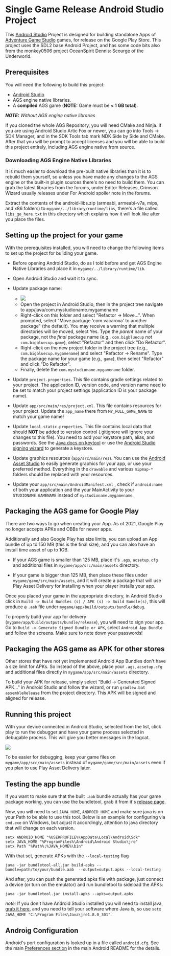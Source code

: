 # Single Game Release Android Studio Project

This [Android Studio](https://developer.android.com/studio/index.html) Project is designed for
building standalone Apps of [Adventure Game Studio](http://www.adventuregamestudio.co.uk/) games,
for release on the Google Play Store. This project uses the SDL2 base Android Project, 
and has some code bits also from the monkey0506 project OceanSpirit Dennis: Scourge of the Underworld. 

## Prerequisites

You will need the following to build this project:

* [Android Studio](https://developer.android.com/studio/)
* AGS engine native libraries.
* A **compiled** AGS game (**NOTE:** Game must be **< 1 GB total**).

***NOTE:** Without AGS engine native libraries*

If you cloned the whole AGS Repository, you will need CMake and Ninja. If you are using Android Studio Artic Fox or newer, you 
can go into Tools -> SDK Manager, and in the SDK Tools tab mark NDK Side by Side and CMake. After that you will be prompt to accept licenses
and you will be able to build this project entirely, including AGS engine native from source.

### Downloading AGS Engine Native Libraries 

It is much easier to download the pre-built native libraries than it is to rebuild them yourself, so
unless you have made any changes to the AGS engine or the built-in plugin sources there's no need to
build them. You can grab the latest libraries from the forums, under Editor Releases, Crimson
Wizard usually releases under For Android spoiler note in the forums.

Extract the contents of the android-libs.zip (armeabi, armeabi-v7a, mips, and x86 folders) to `mygame/../library/runtime/libs`, 
there's a file called `libs_go_here.txt` in this directory which explains how it will look like after you place the files.


## Setting up the project for your game

With the prerequisites installed, you will need to change the following items to set up the project
for building your game.

- Before opening Android Studio, do as I told before and get AGS Engine Native Libraries and place it in `mygame/../library/runtime/lib`.

- Open Android Studio and wait it to sync.

- Update package name:
  - [![](https://user-images.githubusercontent.com/2244442/52019947-9ac95d80-24d6-11e9-9b41-a99b0d8cfe89.gif)](https://user-images.githubusercontent.com/2244442/52019940-969d4000-24d6-11e9-838c-3f8d83c2fccb.gif)
  - Open the project in Android Studio, then in the project tree navigate to
    app/java/com.mystudioname.mygamename
  - Right-click on this folder and select "Refactor -> Move...". When prompted, select "Move
    package 'com.vacaroxa' to another package" (the default). You may receive a
    warning that multiple directories will be moved, select Yes. Type the *parent* name of your
    package, not the *final* package name (e.g., `com.bigbluecup` *not* `com.bigbluecup.game`),
    select "Refactor" and then click "Do Refactor".
  - Right-click on the new project folder in the project tree (e.g., `com.bigbluecup.mygamename`)
    and select "Refactor -> Rename". Type the package name for your game (e.g., `game`), then
    select "Refactor" and click "Do Refactor".
  - Finally, delete the `com.mystudioname.mygamename` folder.

- Update `project.properties`. This file contains gradle settings related to your project. The
  application ID, version code, and version name need to be set to match your project settings
  (application ID is your package name).

- Update `app/src/main/res/project.xml`. This file contains resources for your project. 
  Update the `app_name` there from `MY_FULL_GAME_NAME` to match your game name!

- Update `local.static.properties`. This file contains local data that should **NOT** be added
  to version control (.gitignore will ignore your changes to this file). You need to add your
  keystore path, alias, and passwords. See the [Java docs on keytool](http://docs.oracle.com/javase/6/docs/technotes/tools/solaris/keytool.html)
  or use the [Android Studio signing wizard](https://developer.android.com/studio/publish/app-signing.html)
  to generate a keystore.

- Update graphics resources (`app/src/main/res`). You can use the
  [Android Asset Studio](https://romannurik.github.io/AndroidAssetStudio/) to easily generate
  graphics for your app, or use your preferred method. Everything in the `drawable` and various
  `mipmap-*` folders should be replaced with your resources.

- Update your `app/src/main/AndroidManifest.xml` , check if `android:name` of both your application and
  the your MainActivity to your `STUDIONAME.GAMENAME` instead of `mystudioname.mygamename`. 


## Packaging the AGS game for Google Play

There are two ways to go when creating your App. As of 2021, Google Play no longer accepts APKs and OBBs for newer apps.

Additionally and also Google Play has size limits, you can upload an App bundle of up to 150 MB (this is the final size), and you can also have an install time asset of up to 1GB. 

- If your AGS game is smaller than 125 MB, place it's `.ags`, `acsetup.cfg` and additional files in `mygame/app/src/main/assets` directory.

- If your game is bigger than 125 MB, then place these files under `mygame/game/src/main/assets`, and it will create a package that will use Play Asset Delivery for installing when your player installs your app.

Once you placed your game in the appropriate directory, in Android Studio click in `Build -> Build Bundles (s) / APK (s) -> Build Bundle(s)`, this will produce a `.aab` file under `mygame/app/build/outputs/bundle/debug`.

To properly build your app for delivery (`mygame/app/build/outputs/bundle/release`), you will need to sign your app. Go to `Build -> Generate Signed Bundle or APK`, select `Android App Bundle` and follow the screens. Make sure to note down your passwords!


## Packaging the AGS game as APK for other stores

Other stores that have not yet implemented Android App Bundles don't have a size limit for APKs. So instead of the above, place your `.ags`, `acsetup.cfg` and additional files directly in `mygame/app/src/main/assets` directory.

To build your APK for release, simply select "Build -> Generated Signed APK..." in Android Studio and follow the wizard, or run `gradlew.bat assembleRelease` from the project directory. 
This APK will be signed and aligned for release.


## Running this project

With your device connected in Android Studio, selected from the list, click play to run the debugger 
and have your game process selected in debugable process. This will give you better messages in the logcat.

![](https://user-images.githubusercontent.com/2244442/52019497-0f9b9800-24d5-11e9-99f0-6b602ee533ab.png)

To be easier for debugging, keep your game files on `mygame/app/src/main/assets` instead of `mygame/game/src/main/assets` even if you plan to use Play Asset Delivery later.


## Testing the app bundle

If you want to make sure that the built `.aab` bundle actually has your game package working, you can use the bundletool, grab it from it's [release page](https://github.com/google/bundletool/releases).

Now, you will need to set `JAVA_HOME`, `ANDROID_HOME` and make sure java is on your Path to be able to use this tool. Below is an example for configuring via `cmd.exe` on Windows, but adjust it accordingly, attention to java directory that will change on each version.

    setx ANDROID_HOME "%USERPROFILE%\AppData\Local\Android\Sdk"
	setx JAVA_HOME "%ProgramFiles%\Android\Android Studio\jre"
	setx Path "%Path%;%JAVA_HOME%\bin"

With that set, generate APKs with the `--local-testing` flag

    java -jar bundletool-all.jar build-apks --bundle=path/to/your/bundle.aab  --output=output.apks --local-testing

And after, you can push the generated apks file with package, just connect a device (or turn on the emulator) and run bundletool to sideload the APKs:

    java -jar bundletool.jar install-apks --apks=output.apks

_note:_ If you don't have Android Studio installed you will need to install java, [grab it here](https://www.java.com/en/download/), and you need to tell your software where Java is, so use `setx JAVA_HOME "C:\Program Files\Java\jre1.8.0_301"`.


## Androig Configuration

Android's port configuration is looked up in a file called `android.cfg`. See the main [Preferences section](../README.md) in the main Android README for the details.
